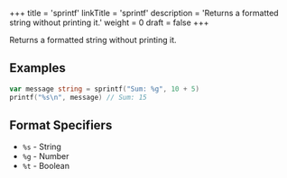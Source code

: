 +++
title = 'sprintf'
linkTitle = 'sprintf'
description = 'Returns a formatted string without printing it.'
weight = 0
draft = false
+++

Returns a formatted string without printing it.

## Examples

```go
var message string = sprintf("Sum: %g", 10 + 5)
printf("%s\n", message) // Sum: 15
```

## Format Specifiers

- `%s` - String
- `%g` - Number
- `%t` - Boolean

